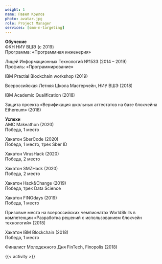 ```yaml
---
weight: 1
name: Павел Крылов
photo: avatar.jpg
role: Project Manager
services: [smm-n-targeting]
---
```


<strong class="accent">Обучение</strong>  
ФКН НИУ ВШЭ (с 2019)  
Программа: «Программная инженерия»

Лицей Информационных Технологий №1533 (2014 – 2019)  
Профиль: «Программирование»

IBM Practial Blockchain  workshop (2019)

Всероссийская Летняя Школа Мастерчейн, НИУ ВШЭ (2018)

IBM Academic Qualification (2018)

Защита проекта «Верификация школьных аттестатов на базе блокчейна Ethereum» (2018)

<strong class="accent">Успехи</strong>  
AMC Makeathon (2020)  
Победа, 1 место

Хакатон  SberCode (2020)  
Победа, 1 место, трек Sber ID

Хакатон  VirusHack (2020)  
Победа, 2 место

Хакатон  SMZHack (2020)  
Победа, 2 место

Хакатон Hack&Change (2019)  
Победа, трек Data Science

Хакатон FINOdays (2019)  
Победа, 1 место

Призовые места на всероссийских чемпионатах WorldSkills в компетенции «Разработка решений с использованием блокчейн технологий» (2018)

Хакатон IBM Blockchain (2018)  
Победа, 1 место

Финалист Молодежного Дня FinTech, Finopolis (2018)

{{< activity >}}